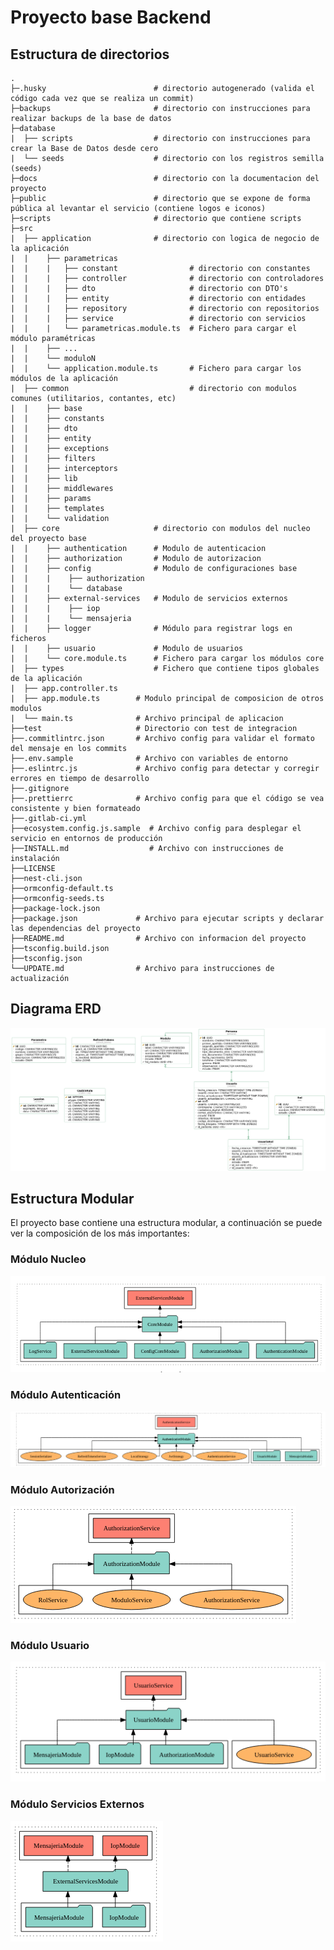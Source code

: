 # Proyecto base Backend

## Estructura de directorios

```
.
├─.husky                        # directorio autogenerado (valida el código cada vez que se realiza un commit)
├─backups                       # directorio con instrucciones para realizar backups de la base de datos
├─database
|  ├── scripts                  # directorio con instrucciones para crear la Base de Datos desde cero
|  └── seeds                    # directorio con los registros semilla (seeds)
├─docs                          # directorio con la documentacion del proyecto
├─public                        # directorio que se expone de forma pública al levantar el servicio (contiene logos e iconos)
├─scripts                       # directorio que contiene scripts
├─src
|  ├── application              # directorio con logica de negocio de la aplicación
|  |    ├── parametricas
|  |    |   ├── constant                # directorio con constantes
|  |    |   ├── controller              # directorio con controladores
|  |    |   ├── dto                     # directorio con DTO's
|  |    |   ├── entity                  # directorio con entidades
|  |    |   ├── repository              # directorio con repositorios
|  |    |   ├── service                 # directorio con servicios
|  |    |   └── parametricas.module.ts  # Fichero para cargar el módulo paramétricas
|  |    ├── ...
|  |    └── moduloN
|  |    └── application.module.ts       # Fichero para cargar los módulos de la aplicación
|  ├── common                           # directorio con modulos comunes (utilitarios, contantes, etc)
|  |    ├── base
|  |    ├── constants
|  |    ├── dto
|  |    ├── entity
|  |    ├── exceptions
|  |    ├── filters
|  |    ├── interceptors
|  |    ├── lib
|  |    ├── middlewares
|  |    ├── params
|  |    ├── templates
|  |    └── validation
|  ├── core                     # directorio con modulos del nucleo del proyecto base
|  |    ├── authentication      # Modulo de autenticacion
|  |    ├── authorization       # Modulo de autorizacion
|  |    ├── config              # Modulo de configuraciones base
|  |    |    ├── authorization
|  |    |    └── database
|  |    ├── external-services   # Modulo de servicios externos
|  |    |    ├── iop
|  |    |    └── mensajeria
|  |    ├── logger              # Módulo para registrar logs en ficheros
|  |    ├── usuario             # Modulo de usuarios
|  |    └── core.module.ts      # Fichero para cargar los módulos core
|  ├── types                    # Fichero que contiene tipos globales de la aplicación
|  ├── app.controller.ts
|  ├── app.module.ts        # Modulo principal de composicion de otros modulos
|  └── main.ts              # Archivo principal de aplicacion
├──test                     # Directorio con test de integracion
├──.commitlintrc.json       # Archivo config para validar el formato del mensaje en los commits
├──.env.sample              # Archivo con variables de entorno
├──.eslintrc.js             # Archivo config para detectar y corregir errores en tiempo de desarrollo
├──.gitignore
├──.prettierrc              # Archivo config para que el código se vea consistente y bien formateado
├──.gitlab-ci.yml
├──ecosystem.config.js.sample  # Archivo config para desplegar el servicio en entornos de producción
├──INSTALL.md                  # Archivo con instrucciones de instalación
├──LICENSE
├──nest-cli.json
├──ormconfig-default.ts
├──ormconfig-seeds.ts
├──package-lock.json
├──package.json             # Archivo para ejecutar scripts y declarar las dependencias del proyecto
├──README.md                # Archivo con informacion del proyecto
├──tsconfig.build.json
├──tsconfig.json
└──UPDATE.md                # Archivo para instrucciones de actualización

```

## Diagrama ERD

![Diagrama ERD](ERD.png 'Diagrama')

## Estructura Modular

El proyecto base contiene una estructura modular, a continuación se puede ver la composición de los más importantes:

### Módulo Nucleo

![Modulo Nucleo](imagenes/modulo-nucleo.png 'Diagrama')

### Módulo Autenticación

![Modulo Autenticacion](imagenes/modulo-autenticacion.png 'Diagrama')

### Módulo Autorización

![Modulo Autorizacion](imagenes/modulo-autorizacion.png 'Diagrama')

### Módulo Usuario

![Modulo Usuario](imagenes/modulo-usuario.png 'Diagrama')

### Módulo Servicios Externos

![Modulo Servicios Externos](imagenes/modulo-external.png 'Diagrama')
